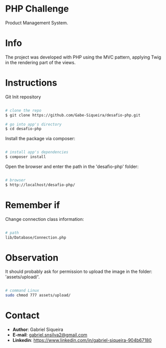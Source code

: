# PHP Challenge

Product Management System.

# Info

The project was developed with PHP using the MVC pattern, applying Twig in the rendering part of the views.

# Instructions

Git Init repository

```bash

# clone the repo
$ git clone https://github.com/Gabe-Siqueira/desafio-php.git

# go into app's directory
$ cd desafio-php

```

Install the package via composer:

```bash

# install app's dependencies
$ composer install

```

Open the browser and enter the path in the 'desafio-php' folder:

```bash

# browser
$ http://localhost/desafio-php/

```

# Remember if

Change connection class information:

```bash

# path
lib/Database/Connection.php

```

# Observation

It should probably ask for permission to upload the image in the folder: 'assets/upload/'.

```bash

# command Linux
sudo chmod 777 assets/upload/

```

# Contact
- **Author**: Gabriel Siqueira
- **E-mail**: gabriel.snsilva2@gmail.com
- **Linkedin**: https://www.linkedin.com/in/gabriel-siqueira-904b67180

